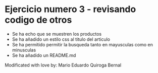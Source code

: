 # Ejercicio numero 3 - revisando codigo de otros
* Se ha echo que se muestren los productos
* Se ha añadido un estilo css al titulo del articulo
* Se ha permitido permitir la busqueda tanto en mayusculas como en minusculas
* Se ha añadido un README.md

Modificated with love by: Mario Eduardo Quiroga Bernal